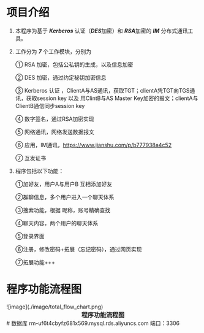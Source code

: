 # 项目介绍
1.	本程序为基于 ***Kerberos*** 认证（***DES***加密）和 ***RSA***加密的 ***IM*** 分布式通讯工具。


2.	工作分为 ***7*** 个工作模块，分别为
 
	① RSA 加密，包括公私钥的生成，以及信息加密

	② DES 加密，通过约定秘钥加密信息

	③ Kerberos 认证 ，ClientA与AS通讯，获取TGT；clientA凭TGT向TGS通讯，获取session key 以及 用ClintB与AS Master Key加密的报文；clientA与ClientB通信同步session key

	④ 数字签名，通过RSA加密实现
 
	⑤ 网络通讯，网络发送数据报文

	⑥ 应用，IM通讯，https://www.jianshu.com/p/b777938a4c52

	⑦ 互发证书
 

3.	程序包括以下功能：

	①加好友，用户A与用户B 互相添加好友

	②群聊信息，多个用户进入一个聊天体系
	
	③搜索功能，根据 昵称，账号精确查找

	④聊天内容，两个用户的聊天体系

	⑤登录界面

	⑥注册，修改密码+拓展（忘记密码），通过网页实现
	
	⑦拓展功能+++

# 程序功能流程图
<centre>
![image](./image/total_flow_chart.png)
<center><b><font size ='3'>程序功能流程图</font></b></center></font>
# 数据库
	rm-uf6t4cbyfz681x569.mysql.rds.aliyuncs.com  
    端口：3306
